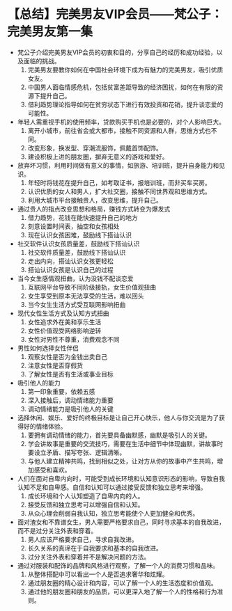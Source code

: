 # 【总结】完美男友VIP会员——梵公子：完美男友第一集

-   梵公子介绍完美男友VIP会员的初衷和目的，分享自己的经历和成功经验，以及面临的挑战。
    1.  完美男友要教你如何在中国社会环境下成为有魅力的完美男友，吸引优质女友。
    2.  中国男人面临情感危机，包括贫富差距导致的经济困扰，如何在有限的资源下提升自己。
    3.  借利趋势理论指导如何在贫穷状态下进行有效投资和花销，提升谈恋爱的可能性。
-   年轻人需重视手机的使用频率，贷款购买手机也是必要的，对个人影响巨大。
    1.  离开小城市，前往省会或大都市，接触不同资源和人群，思维方式也不同。
    2.  改变形象，换发型、穿潮流服饰，佩戴首饰配饰。
    3.  建设积极上进的朋友圈，摒弃无意义的游戏和爱好。
-   放弃坏习惯，利用时间做有意义的事情，如旅游、培训班，提升自身能力和见识。
    1.  年轻时将钱花在提升自己，如考取证书，报培训班，而非买车买房。
    2.  认识优质的女人和男人，扩大社交圈，接触不同世界观和思维方式。
    3.  利用大城市平台接触贵人，改变思维，提升自己。
-   通过贵人的指点改变思想和格局，赚钱方式转变为爆发式
    1.  借力趋势，花钱在能快速提升自己的地方
    2.  刻意设置时间表，抽空和女孩相处
    3.  现在认识女孩困难，鼓励线下搭讪认识
-   社交软件认识女孩质量差，鼓励线下搭讪认识
    1.  社交软件质量差，鼓励线下搭讪认识
    2.  走出内向，搭讪认识女孩更轻松
    3.  搭讪认识女孩是认识自己的过程
-   当今女生感情观扭曲，认为没钱不配谈恋爱
    1.  互联网平台导致不同阶级接轨，女生价值观扭曲
    2.  女生享受到原本无法享受的生活，难以回头
    3.  当今女生生活方式受互联网影响扭曲
-   现代女性生活方式及认知方式扭曲
    1.  女性追求外在美和享乐生活
    2.  女性价值观受网络影响逆转
    3.  女性对男性不尊重，消费观念不同
-   男性如何选择女性伴侣
    1.  观察女性是否为金钱出卖自己
    2.  注意女性是否穿假货
    3.  了解女性是否有生活或事业目标
-   吸引他人的能力
    1.  第一印象重要，依赖五感
    2.  深入接触后，调动情绪能力重要
    3.  调动情绪能力是吸引他人的关键
-   选择休闲、娱乐、爱好的终极目标是让自己开心快乐，他人与你交流是为了获得好的情绪体验。
    1.  要拥有调动情绪的能力，首先要具备幽默感，幽默是吸引人的关键。
    2.  学会讲故事是重要的交流技巧，需要在生活中细节中体现幽默，讲故事时要设立矛盾、描写夸张、逻辑清晰。
    3.  与他人建立精神共鸣，找到相似之处，让对方从你的故事中产生共鸣，增加感受和喜欢。
-   人们在面对自卑内向时，可能受到成长环境和认知意识形态的影响，导致自我认知不足和自卑感。自信和认知可以通过接受反馈和独立思考来增强。
    1.  成长环境和个人认知塑造了自卑内向的人。
    2.  接受反馈和独立思考可以增强自信和认知。
    3.  从众心理会削弱自我认知，独立思考能使个人更加健全和优秀。
-   面对渣女和不靠谱女生，男人需要严格要求自己，同时寻求基本的自我改进，而不是过分关注外表和穿着。
    1.  男人应该严格要求自己，寻求自我改进。
    2.  长久关系的真谛在于自我要求和基本的自我改进。
    3.  过分关注外表和穿着并不是解决问题的方法。
-   通过对服装和配饰的品牌和风格进行观察，了解一个人的消费习惯和品味。
    1.  从整体搭配中可以看出一个人是否追求奢华和炫耀。
    2.  通过朋友圈的精心设计和内容，可以了解一个人的生活态度和价值观。
    3.  通过他的朋友圈和朋友的品质，可以更深入地了解一个人的性格和行为准则。